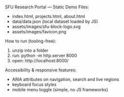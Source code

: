 SFU Research Portal — Static Demo
Files:
  - index.html, projects.html, about.html
  - data/data.json  (local dataset loaded by JS)
  - assets/images/sfu-block-logo.svg
  - assets/images/favicon.png

How to run (tooling-free):
  1. unzip into a folder
  2. run: python -m http.server 8000
  3. open: http://localhost:8000/

Accessibility & responsive features:
  - ARIA attributes on navigation, search and live regions
  - keyboard focus styles
  - mobile menu toggle (simple, no JS frameworks)


